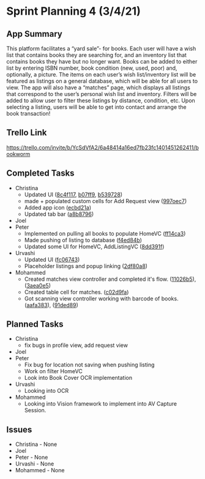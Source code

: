# Sprint Planning 4 (3/4/21)

## App Summary

This platform facilitates a “yard sale”- for books. 
Each user will have a wish list that contains books they are searching for, and an inventory list that contains books they have but no longer want. 
Books can be added to either list by entering ISBN number, book condition (new, used, poor) and, optionally, a picture. 
The items on each user’s wish list/inventory list will be featured as listings on a general database, which will be able for all users to view. 
The app will also have a “matches” page, which displays all listings that correspond to the user’s personal wish list and inventory. 
Filters will be added to allow user to filter these listings by distance, condition, etc. 
Upon selecting a listing, users will be able to get into contact and arrange the book transaction!

## Trello Link
https://trello.com/invite/b/YcSdVfA2/6a48414a16ed7fb23fc1401451262411/bookworm

## Completed Tasks
  * Christina 
    * Updated UI ([8c4f117](https://github.com/ECS189E/project-w21-steve-give-us-jobs/commit/8c4f11710e477445c57699a0269def0928470435), [b07ff9](https://github.com/ECS189E/project-w21-steve-give-us-jobs/commit/b073ff967ac090030ecf442d62c75f95a3fecfa1), [b539728](https://github.com/ECS189E/project-w21-steve-give-us-jobs/commit/b5397280b19b5682c733813b15c372b89c75aec3))
    * made + populated custom cells for Add Request view ([997oec7](https://github.com/ECS189E/project-w21-steve-give-us-jobs/commit/99f0ec79b9d2b66c23e844c7fcc08ba8b5708077))
    * Added app icon ([ecbd21a](https://github.com/ECS189E/project-w21-steve-give-us-jobs/commit/ecbd21aead733ce0e85a0a0e6d05676e8ccf719c))
    * Updated tab bar ([a8b8796](https://github.com/ECS189E/project-w21-steve-give-us-jobs/commit/a8b8796a68d3554b4e79bfb0a0792cdb092e1375))
  * Joel
  * Peter
    * Implemented on pulling all books to populate HomeVC ([ff14ca3](https://github.com/ECS189E/project-w21-steve-give-us-jobs/commit/ff14ca3aa9562666f0e8507783714f113a73d31e))
    * Made pushing of listing to database ([f4ed84b](https://github.com/ECS189E/project-w21-steve-give-us-jobs/commit/f4ed84b616ba2e0b6dfc43e46b30c0f917c23f8d))
    * Updated some UI for HomeVC, AddListingVC ([8dd391f](https://github.com/ECS189E/project-w21-steve-give-us-jobs/commit/b5397280b19b5682c733813b15c372b89c75aec3))
  * Urvashi 
    * Updated UI ([fc06743](https://github.com/ECS189E/project-w21-steve-give-us-jobs/commit/fc06743c9f32cf6978ff5ea31aa75f15abddb733))
    * Placeholder listings and popup linking ([2df80a8](https://github.com/ECS189E/project-w21-steve-give-us-jobs/commit/2df80a8f9288d21d6c5ddccb483d1df4efb805dc))
  * Mohammed
    * Created matches view controller and completed it's flow. ([11026b5](https://github.com/ECS189E/project-w21-steve-give-us-jobs/commit/11026b595d94812380db80c14268f01b3f21b83c)), ([3aea0e5](https://github.com/ECS189E/project-w21-steve-give-us-jobs/commit/3aea0e54831ea01f9d1092027c082c8e09295071))
    * Created table cell for matches. ([c02d9fa](https://github.com/ECS189E/project-w21-steve-give-us-jobs/commit/c02d9fa595289e4959ec7e0f8f1c853ad41342e4))
    * Got scanning view controller working with barcode of books. ([aafa383](https://github.com/ECS189E/project-w21-steve-give-us-jobs/commit/aafa3835e6ad6719975705d830fa0e7b41d5f9f4)), ([91ded89](https://github.com/ECS189E/project-w21-steve-give-us-jobs/commit/91ded8918217104cd5fc878c6cbd4e4afbaddcbc))
## Planned Tasks
  * Christina
    * fix bugs in profile view, add request view 
  * Joel
  * Peter
    * Fix bug for location not saving when pushing listing
    * Work on filter HomeVC
    * Look into Book Cover OCR implementation
  * Urvashi 
    * Looking into OCR
  * Mohammed
    * Looking into Vision framework to implement into AV Capture Session.
  
## Issues
  * Christina - None
  * Joel
  * Peter - None
  * Urvashi - None 
  * Mohammed - None
